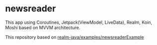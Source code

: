 # newsreader

This app using Coroutines, Jetpack(ViewModel, LiveData), Realm, Koin, Moshi based on MVVM architecture.

This repository based on [realm-java/examples/newsreaderExample](https://github.com/realm/realm-java/tree/master/examples/newsreaderExample)
